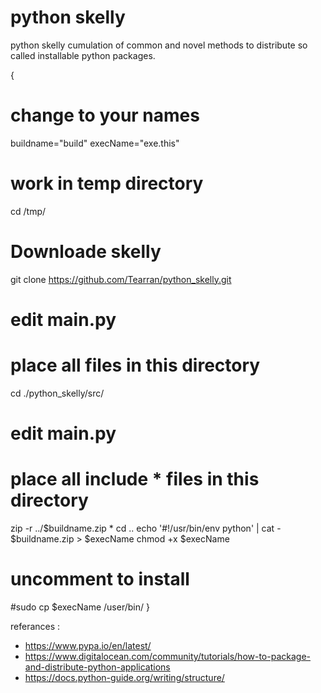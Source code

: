 # python skelly

python skelly cumulation of common and novel methods to distribute so called installable python packages.

{
# change to your names
buildname="build"
execName="exe.this"

# work in temp directory
cd /tmp/

# Downloade skelly
git clone https://github.com/Tearran/python_skelly.git
# edit __main__.py
# place all files in this directory
cd ./python_skelly/src/
# edit __main__.py
# place all include * files in this directory
zip -r ../$buildname.zip * 
cd ..
echo '#!/usr/bin/env python' | cat - $buildname.zip > $execName
chmod +x $execName
# uncomment to install 

#sudo cp $execName /user/bin/
}

referances :
- https://www.pypa.io/en/latest/
- https://www.digitalocean.com/community/tutorials/how-to-package-and-distribute-python-applications
- https://docs.python-guide.org/writing/structure/
